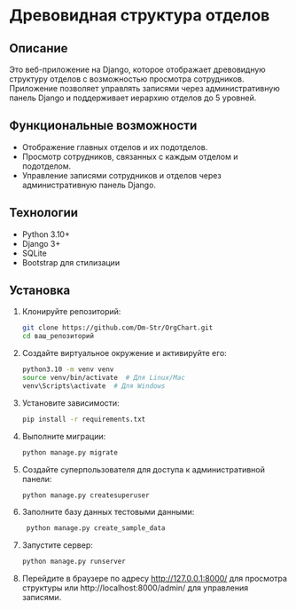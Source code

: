 # Древовидная структура отделов

## Описание

Это веб-приложение на Django, которое отображает древовидную структуру отделов с возможностью просмотра сотрудников. Приложение позволяет управлять записями через административную панель Django и поддерживает иерархию отделов до 5 уровней.

## Функциональные возможности

- Отображение главных отделов и их подотделов.
- Просмотр сотрудников, связанных с каждым отделом и подотделом.
- Управление записями сотрудников и отделов через административную панель Django.

## Технологии

- Python 3.10+
- Django 3+
- SQLite
- Bootstrap для стилизации

## Установка

1. Клонируйте репозиторий:

   ```bash
   git clone https://github.com/Dm-Str/OrgChart.git
   cd ваш_репозиторий

2. Создайте виртуальное окружение и активируйте его:
   ```bash
   python3.10 -m venv venv
   source venv/bin/activate  # Для Linux/Mac
   venv\Scripts\activate  # Для Windows

3. Установите зависимости:
   ```bash
   pip install -r requirements.txt

4. Выполните миграции:
   ```bash
   python manage.py migrate

5. Создайте суперпользователя для доступа к административной панели:
   ```bash
   python manage.py createsuperuser

6. Заполните базу данных тестовыми данными:
   ```bash
    python manage.py create_sample_data

7. Запустите сервер:
   ```bash
   python manage.py runserver
   
14. Перейдите в браузере по адресу http://127.0.0.1:8000/ для просмотра структуры или http://localhost:8000/admin/ для управления записями.

